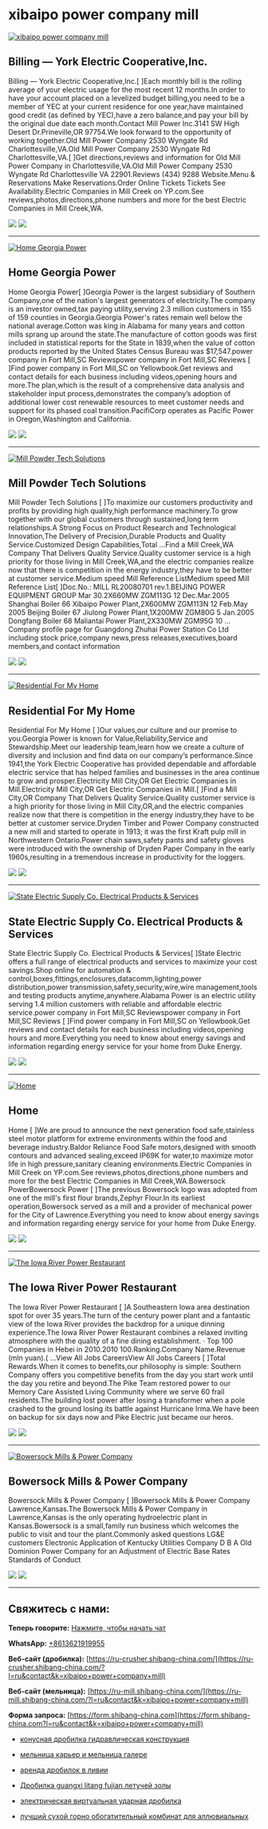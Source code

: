 # xibaipo power company mill

<a href="https://swt.shibang-china.com/?l=ru&img&k=xibaipo+power+company+mill" target="_blank">![xibaipo power company mill](http://static.shibang-china.com/all-800x300/1065.jpg)</a>

## Billing — York Electric Cooperative,Inc.
Billing — York Electric Cooperative,Inc.[ ]Each monthly bill is the rolling average of your electric usage for the most recent 12 months.In order to have your account placed on a levelized budget billing,you need to be a member of YEC at your current residence for one year,have maintained good credit (as defined by YEC),have a zero balance,and pay your bill by the original due date each month.Contact Mill Power Inc.3141 SW High Desert Dr.Prineville,OR 97754.We look forward to the opportunity of working together.Old Mill Power Company 2530 Wyngate Rd Charlottesville,VA.Old Mill Power Company 2530 Wyngate Rd Charlottesville,VA.[ ]Get directions,reviews and information for Old Mill Power Company in Charlottesville,VA.Old Mill Power Company 2530 Wyngate Rd Charlottesville VA 22901.Reviews (434) 9288 Website.Menu &amp; Reservations Make Reservations.Order Online Tickets Tickets See Availability.Electric Companies in Mill Creek on YP.com.See reviews,photos,directions,phone numbers and more for the best Electric Companies in Mill Creek,WA.


<a href="https://whatsapp.shibangsoft.com/WhatsApp.php" target="_blank" title="WhatsApp">![](http://static.shibang-china.com/icon/whatsapp.png)</a> <a href="https://swt.shibang-china.com/?l=ru&icon&k=xibaipo+power+company+mill" target="_blank">![](http://static.shibang-china.com/icon/chat-ru.png)</a>

---

<a href="https://swt.shibang-china.com/?l=ru&img&k=xibaipo+power+company+mill" target="_blank">![Home Georgia Power](http://static.shibang-china.com/all-800x300/610.jpg)</a>

## Home Georgia Power
Home Georgia Power[ ]Georgia Power is the largest subsidiary of Southern Company,one of the nation's largest generators of electricity.The company is an investor owned,tax paying utility,serving 2.3 million customers in 155 of 159 counties in Georgia.Georgia Power's rates remain well below the national average.Cotton was king in Alabama for many years and cotton mills sprang up around the state.The manufacture of cotton goods was first included in statistical reports for the State in 1839,when the value of cotton products reported by the United States Census Bureau was $17,547.power company in Fort Mill,SC Reviewspower company in Fort Mill,SC Reviews [ ]Find power company in Fort Mill,SC on Yellowbook.Get reviews and contact details for each business including videos,opening hours and more.The plan,which is the result of a comprehensive data analysis and stakeholder input process,demonstrates the company’s adoption of additional lower cost renewable resources to meet customer needs and support for its phased coal transition.PacifiCorp operates as Pacific Power in Oregon,Washington and California.


<a href="https://whatsapp.shibangsoft.com/WhatsApp.php" target="_blank" title="WhatsApp">![](http://static.shibang-china.com/icon/whatsapp.png)</a> <a href="https://swt.shibang-china.com/?l=ru&icon&k=xibaipo+power+company+mill" target="_blank">![](http://static.shibang-china.com/icon/chat-ru.png)</a>

---

<a href="https://swt.shibang-china.com/?l=ru&img&k=xibaipo+power+company+mill" target="_blank">![Mill Powder Tech Solutions](http://static.shibang-china.com/all-800x300/864.jpg)</a>

## Mill Powder Tech Solutions
Mill Powder Tech Solutions [ ]To maximize our customers productivity and profits by providing high quality,high performance machinery.To grow together with our global customers through sustained,long term relationships.A Strong Focus on Product Research and Technological Innovation,The Delivery of Precision,Durable Products and Quality Service.Customized Design Capabilities,Total …Find a Mill Creek,WA Company That Delivers Quality Service.Quality customer service is a high priority for those living in Mill Creek,WA,and the electric companies realize now that there is competition in the energy industry,they have to be better at customer service.Medium speed Mill Reference ListMedium speed Mill Reference List[ ]Doc.No.: MILL RL20080701 rev.1.BEIJING POWER EQUIPMENT GROUP Mar 30.2X660MW ZGM113G 12 Dec.Mar.2005 Shanghai Boiler 66 Xibaipo Power Plant,2X600MW ZGM113N 12 Feb.May 2005 Beijing Boiler 67 Jiulong Power Plant,1X200MW ZGM80G 5 Jan.2005 Dongfang Boiler 68 Maliantai Power Plant,2X330MW ZGM95G 10 …Company profile page for Guangdong Zhuhai Power Station Co Ltd including stock price,company news,press releases,executives,board members,and contact information


<a href="https://whatsapp.shibangsoft.com/WhatsApp.php" target="_blank" title="WhatsApp">![](http://static.shibang-china.com/icon/whatsapp.png)</a> <a href="https://swt.shibang-china.com/?l=ru&icon&k=xibaipo+power+company+mill" target="_blank">![](http://static.shibang-china.com/icon/chat-ru.png)</a>

---

<a href="https://swt.shibang-china.com/?l=ru&img&k=xibaipo+power+company+mill" target="_blank">![Residential For My Home](http://static.shibang-china.com/all-800x300/1136.jpg)</a>

## Residential For My Home
Residential For My Home [ ]Our values,our culture and our promise to you.Georgia Power is known for Value,Reliability,Service and Stewardship.Meet our leadership team,learn how we create a culture of diversity and inclusion and find data on our company’s performance.Since 1941,the York Electric Cooperative has provided dependable and affordable electric service that has helped families and businesses in the area continue to grow and prosper.Electricity Mill City,OR Get Electric Companies in Mill.Electricity Mill City,OR Get Electric Companies in Mill.[ ]Find a Mill City,OR Company That Delivers Quality Service.Quality customer service is a high priority for those living in Mill City,OR,and the electric companies realize now that there is competition in the energy industry,they have to be better at customer service.Dryden Timber and Power Company constructed a new mill and started to operate in 1913; it was the first Kraft pulp mill in Northwestern Ontario.Power chain saws,safety pants and safety gloves were introduced with the ownership of Dryden Paper Company in the early 1960s,resulting in a tremendous increase in productivity for the loggers.


<a href="https://whatsapp.shibangsoft.com/WhatsApp.php" target="_blank" title="WhatsApp">![](http://static.shibang-china.com/icon/whatsapp.png)</a> <a href="https://swt.shibang-china.com/?l=ru&icon&k=xibaipo+power+company+mill" target="_blank">![](http://static.shibang-china.com/icon/chat-ru.png)</a>

---

<a href="https://swt.shibang-china.com/?l=ru&img&k=xibaipo+power+company+mill" target="_blank">![State Electric Supply Co. Electrical Products &amp; Services](http://static.shibang-china.com/all-800x300/369.jpg)</a>

## State Electric Supply Co. Electrical Products &amp; Services
State Electric Supply Co. Electrical Products &amp; Services[ ]State Electric offers a full range of electrical products and services to maximize your cost savings.Shop online for automation &amp; control,boxes,fittings,enclosures,datacomm,lighting,power distribution,power transmission,safety,security,wire,wire management,tools and testing products anytime,anywhere.Alabama Power is an electric utility serving 1.4 million customers with reliable and affordable electric service.power company in Fort Mill,SC Reviewspower company in Fort Mill,SC Reviews [ ]Find power company in Fort Mill,SC on Yellowbook.Get reviews and contact details for each business including videos,opening hours and more.Everything you need to know about energy savings and information regarding energy service for your home from Duke Energy.


<a href="https://whatsapp.shibangsoft.com/WhatsApp.php" target="_blank" title="WhatsApp">![](http://static.shibang-china.com/icon/whatsapp.png)</a> <a href="https://swt.shibang-china.com/?l=ru&icon&k=xibaipo+power+company+mill" target="_blank">![](http://static.shibang-china.com/icon/chat-ru.png)</a>

---

<a href="https://swt.shibang-china.com/?l=ru&img&k=xibaipo+power+company+mill" target="_blank">![Home](http://static.shibang-china.com/all-800x300/699.jpg)</a>

## Home
Home [ ]We are proud to announce the next generation food safe,stainless steel motor platform for extreme environments within the food and beverage industry.Baldor Reliance Food Safe motors,designed with smooth contours and advanced sealing,exceed IP69K for water,to maximize motor life in high pressure,sanitary cleaning environments.Electric Companies in Mill Creek on YP.com.See reviews,photos,directions,phone numbers and more for the best Electric Companies in Mill Creek,WA.Bowersock PowerBowersock Power [ ]The previous Bowersock logo was adopted from one of the mill's first flour brands,Zephyr Flour.In its earliest operation,Bowersock served as a mill and a provider of mechanical power for the City of Lawrence.Everything you need to know about energy savings and information regarding energy service for your home from Duke Energy.


<a href="https://whatsapp.shibangsoft.com/WhatsApp.php" target="_blank" title="WhatsApp">![](http://static.shibang-china.com/icon/whatsapp.png)</a> <a href="https://swt.shibang-china.com/?l=ru&icon&k=xibaipo+power+company+mill" target="_blank">![](http://static.shibang-china.com/icon/chat-ru.png)</a>

---

<a href="https://swt.shibang-china.com/?l=ru&img&k=xibaipo+power+company+mill" target="_blank">![The Iowa River Power Restaurant](http://static.shibang-china.com/all-800x300/640.jpg)</a>

## The Iowa River Power Restaurant
The Iowa River Power Restaurant [ ]A Southeastern Iowa area destination spot for over 35 years.The turn of the century power plant and a fantastic view of the Iowa River provides the backdrop for a unique dinning experience.The Iowa River Power Restaurant combines a relaxed inviting atmosphere with the quality of a fine dining establishment.&nbsp;&#0183;&#32;Top 100 Companies in Hebei in 2010.2010 100.Ranking.Company Name.Revenue (mln yuan).( …View All Jobs CareersView All Jobs Careers [ ]Total Rewards.When it comes to benefits,our philosophy is simple: Southern Company offers you competitive benefits from the day you start work until the day you retire and beyond.The Pike Team restored power to our Memory Care Assisted Living Community where we serve 60 frail residents.The building lost power after losing a transformer when a pole crashed to the ground losing its battle against Hurricane Irma.We have been on backup for six days now and Pike Electric just became our heros.


<a href="https://whatsapp.shibangsoft.com/WhatsApp.php" target="_blank" title="WhatsApp">![](http://static.shibang-china.com/icon/whatsapp.png)</a> <a href="https://swt.shibang-china.com/?l=ru&icon&k=xibaipo+power+company+mill" target="_blank">![](http://static.shibang-china.com/icon/chat-ru.png)</a>

---

<a href="https://swt.shibang-china.com/?l=ru&img&k=xibaipo+power+company+mill" target="_blank">![Bowersock Mills &amp; Power Company](http://static.shibang-china.com/all-800x300/128.jpg)</a>

## Bowersock Mills &amp; Power Company
Bowersock Mills &amp; Power Company [ ]Bowersock Mills &amp; Power Company Lawrence,Kansas.The Bowersock Mills &amp; Power Company in Lawrence,Kansas is the only operating hydroelectric plant in Kansas.Bowersock is a small,family run business which welcomes the public to visit and tour the plant.Commonly asked questions LG&amp;E customers Electronic Application of Kentucky Utilities Company D B A Old Dominion Power Company for an Adjustment of Electric Base Rates Standards of Conduct

<a href="https://whatsapp.shibangsoft.com/WhatsApp.php" target="_blank" title="WhatsApp">![](http://static.shibang-china.com/icon/whatsapp.png)</a> <a href="https://swt.shibang-china.com/?l=ru&icon&k=xibaipo+power+company+mill" target="_blank">![](http://static.shibang-china.com/icon/chat-ru.png)</a>

---
## Свяжитесь с нами:

**Теперь говорите:** [Нажмите, чтобы начать чат](https://swt.shibang-china.com?l=ru&contact&k=xibaipo+power+company+mill)

**WhatsApp:**  [+8613621919955](https://whatsapp.shibangsoft.com/WhatsApp.php)

**Веб-сайт (дробилка):** [https://ru-crusher.shibang-china.com/](https://ru-crusher.shibang-china.com/?l=ru&contact&k=xibaipo+power+company+mill)

**Веб-сайт (мельница):** [https://ru-mill.shibang-china.com/](https://ru-mill.shibang-china.com/?l=ru&contact&k=xibaipo+power+company+mill)

**Форма запроса:** [https://form.shibang-china.com](https://form.shibang-china.com?l=ru&contact&k=xibaipo+power+company+mill)

* [конусная дробилка гидравлическая конструкция](../108/%D0%BA%D0%BE%D0%BD%D1%83%D1%81%D0%BD%D0%B0%D1%8F%20%D0%B4%D1%80%D0%BE%D0%B1%D0%B8%D0%BB%D0%BA%D0%B0%20%D0%B3%D0%B8%D0%B4%D1%80%D0%B0%D0%B2%D0%BB%D0%B8%D1%87%D0%B5%D1%81%D0%BA%D0%B0%D1%8F%20%D0%BA%D0%BE%D0%BD%D1%81%D1%82%D1%80%D1%83%D0%BA%D1%86%D0%B8%D1%8F.md)

* [мельница карьер и мельница галере](../113/%D0%BC%D0%B5%D0%BB%D1%8C%D0%BD%D0%B8%D1%86%D0%B0%20%D0%BA%D0%B0%D1%80%D1%8C%D0%B5%D1%80%20%D0%B8%20%D0%BC%D0%B5%D0%BB%D1%8C%D0%BD%D0%B8%D1%86%D0%B0%20%D0%B3%D0%B0%D0%BB%D0%B5%D1%80%D0%B5.md)

* [аренда дробилок в ливии](../116/%D0%B0%D1%80%D0%B5%D0%BD%D0%B4%D0%B0%20%D0%B4%D1%80%D0%BE%D0%B1%D0%B8%D0%BB%D0%BE%D0%BA%20%D0%B2%20%D0%BB%D0%B8%D0%B2%D0%B8%D0%B8.md)

* [Дробилка guangxi litang fujian летучей золы](../119/%D0%94%D1%80%D0%BE%D0%B1%D0%B8%D0%BB%D0%BA%D0%B0%20guangxi%20litang%20fujian%20%D0%BB%D0%B5%D1%82%D1%83%D1%87%D0%B5%D0%B9%20%D0%B7%D0%BE%D0%BB%D1%8B.md)

* [электрическая виртуальная ударная дробилка](../120/%D1%8D%D0%BB%D0%B5%D0%BA%D1%82%D1%80%D0%B8%D1%87%D0%B5%D1%81%D0%BA%D0%B0%D1%8F%20%D0%B2%D0%B8%D1%80%D1%82%D1%83%D0%B0%D0%BB%D1%8C%D0%BD%D0%B0%D1%8F%20%D1%83%D0%B4%D0%B0%D1%80%D0%BD%D0%B0%D1%8F%20%D0%B4%D1%80%D0%BE%D0%B1%D0%B8%D0%BB%D0%BA%D0%B0.md)

* [лучший сухой горно обогатительный комбинат для аллювиальных](../113/%D0%BB%D1%83%D1%87%D1%88%D0%B8%D0%B9%20%D1%81%D1%83%D1%85%D0%BE%D0%B9%20%D0%B3%D0%BE%D1%80%D0%BD%D0%BE%20%D0%BE%D0%B1%D0%BE%D0%B3%D0%B0%D1%82%D0%B8%D1%82%D0%B5%D0%BB%D1%8C%D0%BD%D1%8B%D0%B9%20%D0%BA%D0%BE%D0%BC%D0%B1%D0%B8%D0%BD%D0%B0%D1%82%20%D0%B4%D0%BB%D1%8F%20%D0%B0%D0%BB%D0%BB%D1%8E%D0%B2%D0%B8%D0%B0%D0%BB%D1%8C%D0%BD%D1%8B%D1%85.md)